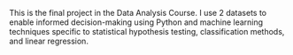 This is the final project in the Data Analysis Course. I use 2 datasets to enable informed decision-making using‬ 
Python and machine learning techniques specific to statistical hypothesis testing,‬ classification methods, and linear regression. 
